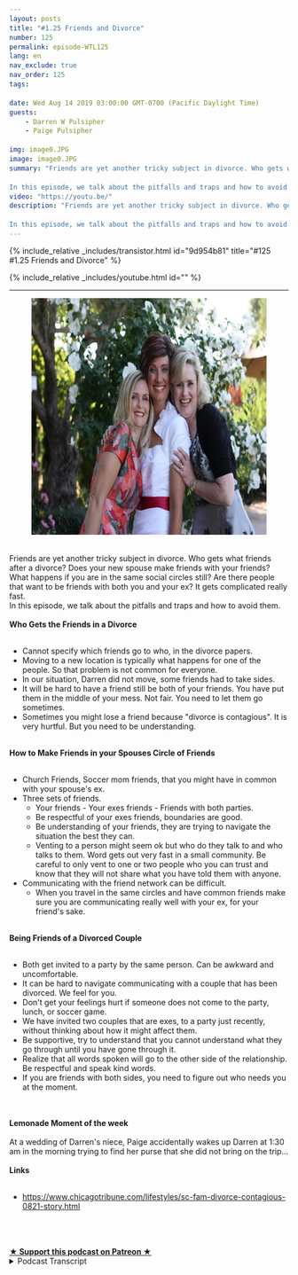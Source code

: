 ```yaml
---
layout: posts
title: "#1.25 Friends and Divorce"
number: 125
permalink: episode-WTL125
lang: en
nav_exclude: true
nav_order: 125
tags:

date: Wed Aug 14 2019 03:00:00 GMT-0700 (Pacific Daylight Time)
guests:
    - Darren W Pulsipher
    - Paige Pulsipher

img: image0.JPG
image: image0.JPG
summary: "Friends are yet another tricky subject in divorce. Who gets what friends after a divorce? Does your new spouse make friends with your friends? What happens if you are in the same social circles still? Are there people that want to be friends with both you and your ex? It gets complicated really fast.

In this episode, we talk about the pitfalls and traps and how to avoid them."
video: "https://youtu.be/"
description: "Friends are yet another tricky subject in divorce. Who gets what friends after a divorce? Does your new spouse make friends with your friends? What happens if you are in the same social circles still? Are there people that want to be friends with both you and your ex? It gets complicated really fast.

In this episode, we talk about the pitfalls and traps and how to avoid them."
---
```


<div>
{% include_relative _includes/transistor.html id="9d954b81" title="#125 #1.25 Friends and Divorce" %}

{% include_relative _includes/youtube.html id="" %}
</div>

---

<html><head></head><body><div><figure data-trix-attachment="{&quot;contentType&quot;:&quot;image&quot;,&quot;height&quot;:427,&quot;url&quot;:&quot;https://1.bp.blogspot.com/-7RkMPGX4ar8/XVN25dTYLnI/AAAAAAAFCCU/5yAylyDmxusSSGSkTmkmLc0TKIDMqSRBwCLcBGAs/s640/IMG_1059.JPG&quot;,&quot;width&quot;:640}" data-trix-content-type="image" class="attachment attachment--preview"><img src="./image0.JPG" width="640" height="427"><figcaption class="attachment__caption"></figcaption></figure></div><div><br></div><div>Friends are yet another tricky subject in divorce. Who gets what friends after a divorce? Does your new spouse make friends with your friends? What happens if you are in the same social circles still? Are there people that want to be friends with both you and your ex? It gets complicated really fast.</div><div>In this episode, we talk about the pitfalls and traps and how to avoid them.</div><div><strong><br>Who Gets the Friends in a Divorce<br></strong><br></div><ul><li>Cannot specify which friends go to who, in the divorce papers.</li><li>Moving to a new location is typically what happens for one of the people. So that problem is not common for everyone.</li><li>In our situation, Darren did not move, some friends had to take sides.</li><li>It will be hard to have a friend still be both of your friends. You have put them in the middle of your mess. Not fair. You need to let them go sometimes.</li><li>Sometimes you might lose a friend because "divorce is contagious". It is very hurtful. But you need to be understanding.</li></ul><div><strong><br>How to Make Friends in your Spouses Circle of Friends<br></strong><br></div><ul><li>Church Friends, Soccer mom friends, that you might have in common with your spouse's ex.</li><li>Three sets of friends.<ul><li>Your friends - Your exes friends - Friends with both parties.</li><li>Be respectful of your exes friends, boundaries are good.</li><li>Be understanding of your friends, they are trying to navigate the situation the best they can.</li><li>Venting to a person might seem ok but who do they talk to and who talks to them. Word gets out very fast in a small community. Be careful to only vent to one or two people who you can trust and know that they will not share what you have told them with anyone.&nbsp;</li></ul></li><li>Communicating with the friend network can be difficult.<ul><li>When you travel in the same circles and have common friends make sure you are communicating really well with your ex, for your friend's sake.</li></ul></li></ul><div><strong><br>Being Friends of a Divorced Couple<br></strong><br></div><ul><li>Both get invited to a party by the same person. Can be awkward and uncomfortable.</li><li>It can be hard to navigate communicating with a couple that has been divorced. We feel for you.</li><li>Don't get your feelings hurt if someone does not come to the party, lunch, or soccer game.</li><li>We have invited two couples that are exes, to a party just recently, without thinking about how it might affect them.&nbsp;</li><li>Be supportive, try to understand that you cannot understand what they go through until you have gone through it.</li><li>Realize that all words spoken will go to the other side of the relationship. Be respectful and speak kind words.</li><li>If you are friends with both sides, you need to figure out who needs you at the moment.</li></ul><div><br></div><div><strong><br>Lemonade Moment of the week<br></strong><br></div><div>At a wedding of Darren's niece, Paige accidentally wakes up Darren at 1:30 am in the morning trying to find her purse that she did not bring on the trip...</div><div><strong><br>Links<br></strong><br></div><ul><li><a href="https://www.chicagotribune.com/lifestyles/sc-fam-divorce-contagious-0821-story.html">https://www.chicagotribune.com/lifestyles/sc-fam-divorce-contagious-0821-story.html</a></li></ul><div><br></div><div><br><br></div>
<strong>
  <a href="https://www.patreon.com/wheresthelemonade" target="_donate" rel="payment" title="★ Support this podcast on Patreon ★">★ Support this podcast on Patreon ★</a>
</strong></body></html>

<details>
<summary> Podcast Transcript </summary>

<p></p>

</details>
